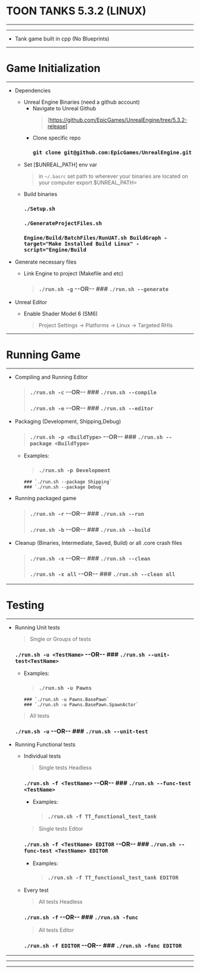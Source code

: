 # TOON TANKS 5.3.2 (LINUX)
-----------------------------------------------------------------------------------------
---
* Tank game built in cpp (No Blueprints)


-----------------------------------------------------------------------------------------
# Game Initialization
-----------------------------------------------------------------------------------------

* Dependencies
    - Unreal Engine Binaries (need a github account)
        - Navigate to Unreal Github
            > [https://github.com/EpicGames/UnrealEngine/tree/5.3.2-release]
        - Clone specific repo
            ### `git clone git@github.com:EpicGames/UnrealEngine.git`
    - Set [$UNREAL_PATH] env var
        > in `~/.basrc` set path to wherever your binaries are located on your computer
        > export $UNREAL_PATH=<path-to-your-binaries>
    - Build binaries
        ### `./Setup.sh`
        ### `./GenerateProjectFiles.sh`
        ### `Engine/Build/BatchFiles/RunUAT.sh BuildGraph -target="Make Installed Build Linux" -script="Engine/Build`
* Generate necessary files
    - Link Engine to project (Makefile and etc)
        > ### `./run.sh -g`          --OR--       ### `./run.sh --generate`

* Unreal Editor
    - Enable Shader Model 6 (SM6)
        > Project Settings -> Platforms -> Linux -> Targeted RHIs


-----------------------------------------------------------------------------------------
# Running Game
-----------------------------------------------------------------------------------------

- Compiling and Running Editor
    > ### `./run.sh -c`              --OR--       ### `./run.sh --compile`
    > ### `./run.sh -e`              --OR--       ### `./run.sh --editor`
- Packaging (Development, Shipping,Debug)
    > ### `./run.sh -p <BuildType>`  --OR--       ### `./run.sh --package <BuildType>`
    - Examples:
        > ### `./run.sh -p Development`    
          ### `./run.sh --package Shipping`    
          ### `./run.sh --package Debug`  
- Running packaged game
    > ### `./run.sh -r`              --OR--       ### `./run.sh --run`
    > ### `./run.sh -b`              --OR--       ### `./run.sh --build`
- Cleanup (Binaries, Intermediate, Saved, Build) or all .core crash files
    > ### `./run.sh -x`              --OR--       ### `./run.sh --clean`
    > ### `./run.sh -x all`          --OR--       ### `./run.sh --clean all`


-----------------------------------------------------------------------------------------
# Testing
-----------------------------------------------------------------------------------------

- Running Unit tests
    > Single or Groups of tests
    ### `./run.sh -u <TestName>`            --OR--       ### `./run.sh --unit-test<TestName>`
    - Examples:
        > ### `./run.sh -u Pawns`  
          ### `./run.sh -u Pawns.BasePawn`  
          ### `./run.sh -u Pawns.BasePawn.SpawnActor`
    > All tests
    ### `./run.sh -u`                       --OR--       ### `./run.sh --unit-test`

- Running Functional tests
    - Individual tests
        > Single tests Headless
        ### `./run.sh -f <TestName>`        --OR--       ### `./run.sh --func-test <TestName>`
        - Examples:
            > ### `./run.sh -f TT_functional_test_tank`
        > Single tests Editor
        ### `./run.sh -f <TestName> EDITOR` --OR--       ### `./run.sh --func-test <TestName> EDITOR`
        - Examples:
            > ### `./run.sh -f TT_functional_test_tank EDITOR`
    - Every test
        > All tests Headless
        ### `./run.sh -f`                   --OR--       ### `./run.sh -func`
        > All tests Editor
        ### `./run.sh -f EDITOR`            --OR--       ### `./run.sh -func EDITOR`



-----------------------------------------------------------------------------------------
-----------------------------------------------------------------------------------------
-----------------------------------------------------------------------------------------

